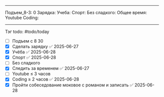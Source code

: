 
---
Подъем_8-3: 0
Зарядка:
Учеба:
Спорт:
Без сладкого:
Общее время:
Youtube
Coding:

---

Тэг todo: #todo/today
- [ ] Подъем с 8 30
- [x] Сделать зарядку ✅ 2025-06-27
- [x] Учёба ✅ 2025-06-28
- [x] Спорт ✅ 2025-06-28
- [ ] Без сладкого  
- [x] Следить за временем ✅ 2025-06-27
- [ ] Youtube ≤ 3 часов
- [x] Coding ≥ 2 часов ✅ 2025-06-28
- [x] Пройти собеседование моковое с романом и записать ✅ 2025-06-28